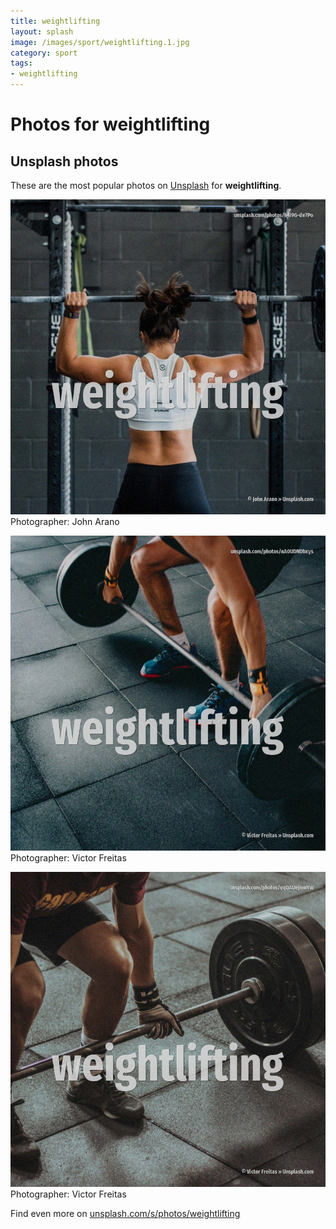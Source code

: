 ```yaml
---
title: weightlifting
layout: splash
image: /images/sport/weightlifting.1.jpg
category: sport
tags:
- weightlifting
---
```

# Photos for weightlifting
 
## Unsplash photos
These are the most popular photos on [Unsplash](https://unsplash.com) for **weightlifting**.
 
![weightlifting](/images/sport/weightlifting.1.jpg)
Photographer:  John Arano
 
![weightlifting](/images/sport/weightlifting.2.jpg)
Photographer:  Victor Freitas
 
![weightlifting](/images/sport/weightlifting.3.jpg)
Photographer:  Victor Freitas
 
Find even more on [unsplash.com/s/photos/weightlifting](https://unsplash.com/s/photos/weightlifting)
 
